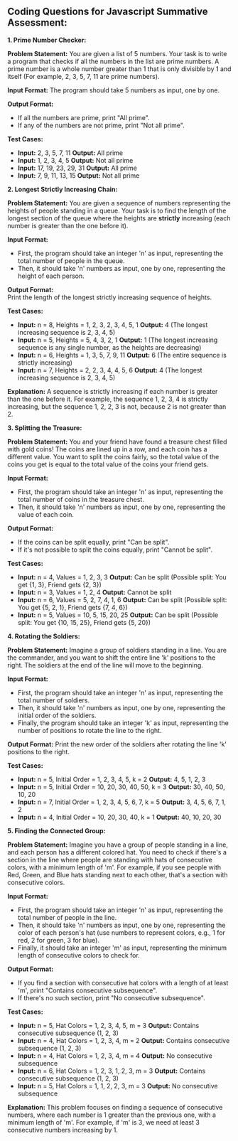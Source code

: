 
## Coding Questions for Javascript Summative Assessment:

**1. Prime Number Checker:**

**Problem Statement:** 
You are given a list of 5 numbers. Your task is to write a program that checks if all the numbers in the list are prime numbers. A prime number is a whole number greater than 1 that is only divisible by 1 and itself (For example, 2, 3, 5, 7, 11 are prime numbers).  

**Input Format:** 
The program should take 5 numbers as input, one by one.

**Output Format:** 
* If all the numbers are prime, print "All prime".
* If any of the numbers are not prime, print "Not all prime".

**Test Cases:**

* **Input:** 2, 3, 5, 7, 11
   **Output:** All prime
* **Input:** 1, 2, 3, 4, 5
   **Output:** Not all prime
* **Input:** 17, 19, 23, 29, 31
   **Output:** All prime 
* **Input:** 7, 9, 11, 13, 15
   **Output:** Not all prime

**2. Longest Strictly Increasing Chain:**

**Problem Statement:** 
You are given a sequence of numbers representing the heights of people standing in a queue. Your task is to find the length of the longest section of the queue where the heights are **strictly** increasing (each number is greater than the one before it).

**Input Format:** 
* First, the program should take an integer 'n' as input, representing the total number of people in the queue.
* Then, it should take 'n' numbers as input, one by one, representing the height of each person. 

**Output Format:**  
Print the length of the longest strictly increasing sequence of heights.

**Test Cases:**

* **Input:** n = 8, Heights = 1, 2, 3, 2, 3, 4, 5, 1
   **Output:** 4 (The longest increasing sequence is 2, 3, 4, 5)
* **Input:** n = 5, Heights = 5, 4, 3, 2, 1
   **Output:** 1 (The longest increasing sequence is any single number, as the heights are decreasing)
* **Input:** n = 6, Heights = 1, 3, 5, 7, 9, 11
   **Output:** 6 (The entire sequence is strictly increasing)
* **Input:** n = 7, Heights = 2, 2, 3, 4, 4, 5, 6
   **Output:** 4 (The longest increasing sequence is 2, 3, 4, 5)

**Explanation:** 
A sequence is strictly increasing if each number is greater than the one before it. For example, the sequence 1, 2, 3, 4 is strictly increasing, but the sequence 1, 2, 2, 3 is not, because 2 is not greater than 2.

**3. Splitting the Treasure:**

**Problem Statement:** 
You and your friend have found a treasure chest filled with gold coins! The coins are lined up in a row, and each coin has a different value. You want to split the coins fairly, so the total value of the coins you get is equal to the total value of the coins your friend gets.  

**Input Format:**
* First, the program should take an integer 'n' as input, representing the total number of coins in the treasure chest.
* Then, it should take 'n' numbers as input, one by one, representing the value of each coin.

**Output Format:**
* If the coins can be split equally, print "Can be split".
* If it's not possible to split the coins equally, print "Cannot be split".

**Test Cases:**

* **Input:** n = 4, Values = 1, 2, 3, 3
   **Output:** Can be split (Possible split: You get {1, 3}, Friend gets {2, 3})
* **Input:** n = 3, Values = 1, 2, 4
   **Output:** Cannot be split
* **Input:** n = 6, Values = 5, 2, 7, 4, 1, 6
   **Output:** Can be split (Possible split: You get {5, 2, 1}, Friend gets {7, 4, 6})
* **Input:** n = 5, Values = 10, 5, 15, 20, 25
   **Output:** Can be split (Possible split: You get {10, 15, 25}, Friend gets {5, 20}) 

**4. Rotating the Soldiers:**

**Problem Statement:** 
Imagine a group of soldiers standing in a line. You are the commander, and you want to shift the entire line 'k' positions to the right.  The soldiers at the end of the line will move to the beginning.

**Input Format:**  
* First, the program should take an integer 'n' as input, representing the total number of soldiers.
* Then, it should take 'n' numbers as input, one by one, representing the initial order of the soldiers.
* Finally, the program should take an integer 'k' as input, representing the number of positions to rotate the line to the right.

**Output Format:** Print the new order of the soldiers after rotating the line 'k' positions to the right.

**Test Cases:**

* **Input:** n = 5, Initial Order = 1, 2, 3, 4, 5, k = 2
   **Output:** 4, 5, 1, 2, 3 
* **Input:** n = 5, Initial Order = 10, 20, 30, 40, 50, k = 3
   **Output:** 30, 40, 50, 10, 20
* **Input:** n = 7, Initial Order = 1, 2, 3, 4, 5, 6, 7, k = 5
   **Output:** 3, 4, 5, 6, 7, 1, 2
* **Input:** n = 4, Initial Order = 10, 20, 30, 40, k = 1
   **Output:** 40, 10, 20, 30

**5. Finding the Connected Group:**

**Problem Statement:** 
Imagine you have a group of people standing in a line, and each person has a different colored hat. You need to check if there's a section in the line where people are standing with hats of consecutive colors, with a minimum length of 'm'. For example, if you see people with Red, Green, and Blue hats standing next to each other, that's a section with consecutive colors. 

**Input Format:** 
* First, the program should take an integer 'n' as input, representing the total number of people in the line.
* Then, it should take 'n' numbers as input, one by one, representing the color of each person's hat (use numbers to represent colors, e.g., 1 for red, 2 for green, 3 for blue).
* Finally, it should take an integer 'm' as input, representing the minimum length of consecutive colors to check for.

**Output Format:** 
* If you find a section with consecutive hat colors with a length of at least 'm', print "Contains consecutive subsequence".
* If there's no such section, print "No consecutive subsequence".

**Test Cases:**

* **Input:** n = 5, Hat Colors = 1, 2, 3, 4, 5, m = 3
   **Output:** Contains consecutive subsequence (1, 2, 3)
* **Input:** n = 4, Hat Colors = 1, 2, 3, 4, m = 2
   **Output:** Contains consecutive subsequence (1, 2, 3)
* **Input:** n = 4, Hat Colors = 1, 2, 3, 4, m = 4
   **Output:** No consecutive subsequence
* **Input:** n = 6, Hat Colors = 1, 2, 3, 1, 2, 3, m = 3
   **Output:** Contains consecutive subsequence (1, 2, 3)
* **Input:** n = 5, Hat Colors = 1, 1, 2, 2, 3, m = 3
   **Output:** No consecutive subsequence

**Explanation:**
This problem focuses on finding a sequence of consecutive numbers, where each number is 1 greater than the previous one, with a minimum length of 'm'.  For example, if 'm' is 3, we need at least 3 consecutive numbers increasing by 1. 
